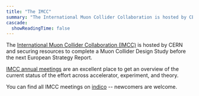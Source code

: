 ```yaml
---
title: "The IMCC"
summary: "The International Muon Collider Collaboration is hosted by CERN and securing resources to complete a Muon Collider Design Study before the next European Strategy Report."
cascade:
  showReadingTime: false
---
```


The [International Muon Collider Collaboration (IMCC)](https://muoncollider.web.cern.ch) is hosted by CERN and securing resources to complete a Muon Collider Design Study before the next European Strategy Report.

[IMCC annual meetings](https://indico.cern.ch/event/1325963/) are an excellent place to get an overview of the current status of the effort across accelerator, experiment, and theory.

You can find all IMCC meetings on [indico](https://indico.cern.ch/category/11818/) -- newcomers are welcome. 